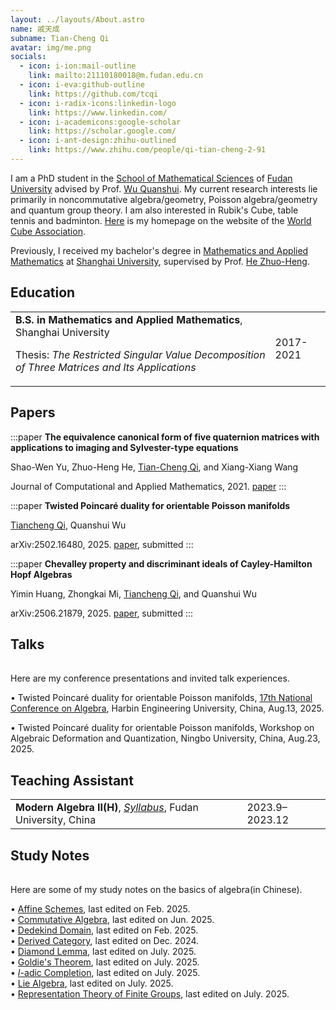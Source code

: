 ```yaml
---
layout: ../layouts/About.astro
name: 戚天成
subname: Tian-Cheng Qi
avatar: img/me.png
socials:
  - icon: i-ion:mail-outline
    link: mailto:21110180018@m.fudan.edu.cn
  - icon: i-eva:github-outline
    link: https://github.com/tcqi
  - icon: i-radix-icons:linkedin-logo
    link: https://www.linkedin.com/
  - icon: i-academicons:google-scholar
    link: https://scholar.google.com/
  - icon: i-ant-design:zhihu-outlined
    link: https://www.zhihu.com/people/qi-tian-cheng-2-91
---
```


I am a PhD student in the [School of Mathematical Sciences](https://math.fudan.edu.cn/) of [Fudan University](https://www.fudan.edu.cn/) advised by Prof. [Wu Quanshui](https://math.fudan.edu.cn/fa/05/c30607a326149/page.htm). My current research interests lie primarily in noncommutative algebra/geometry, Poisson algebra/geometry and quantum group theory. I am also interested in Rubik's Cube, table tennis and badminton. [Here](https://www.worldcubeassociation.org/persons/2015QITI01) is my homepage on the website of the [World Cube Association](https://en.wikipedia.org/wiki/World_Cube_Association).

Previously, I received my bachelor's degree in [Mathematics and Applied Mathematics](http://math.shu.edu.cn/) at [Shanghai University](https://www.shu.edu.cn/), supervised by Prof. [He Zhuo-Heng](https://irctmt.shu.edu.cn/Portals/728/teacher/ZhuohengHe/ZhuohengHe.html).


## Education

|                                        |           |
|--------------------------------------- | --------- |
| **B.S. in Mathematics and Applied Mathematics**, Shanghai University <p>Thesis: _The Restricted Singular Value Decomposition of Three Matrices and Its Applications_</p> | 2017-2021 |


## Papers

:::paper
**The equivalence canonical form of five quaternion matrices with applications to imaging and Sylvester-type equations**

Shao-Wen Yu, Zhuo-Heng He, <u>Tian-Cheng Qi</u>, and Xiang-Xiang Wang

Journal of Computational and Applied Mathematics, 2021.
[paper](https://www.sciencedirect.com/science/article/abs/pii/S0377042721001138)
:::

:::paper
**Twisted Poincaré duality for orientable Poisson manifolds**

<u>Tiancheng Qi</u>, Quanshui Wu

arXiv:2502.16480, 2025.
[paper](https://arxiv.org/abs/2502.16480), submitted
:::

:::paper
**Chevalley property and discriminant ideals of Cayley-Hamilton Hopf Algebras**

Yimin Huang, Zhongkai Mi, <u>Tiancheng Qi</u>, and Quanshui Wu

arXiv:2506.21879, 2025.
[paper](https://arxiv.org/abs/2506.21879), submitted
:::

## Talks
|                                        |           |
|--------------------------------------- | --------- |
Here are my conference presentations and invited talk experiences.

$\bullet$ Twisted Poincaré duality for orientable Poisson manifolds, [17th National Conference on Algebra](https://17thdaishu.hrbeu.edu.cn/index.htm), Harbin Engineering University, China, Aug.13, 2025.

$\bullet$ Twisted Poincaré duality for orientable Poisson manifolds, Workshop on Algebraic Deformation and Quantization, Ningbo University, China, Aug.23, 2025.






## Teaching Assistant

|                                        |           |
|--------------------------------------- | --------- |
| **Modern Algebra II(H)**, _[Syllabus](/files/syllabus/MATH130143h.03-2023-2024-1.pdf)_, Fudan University, China  | 2023.9–2023.12 |




## Study Notes

|                                        |           |
|--------------------------------------- | --------- |
Here are some of my study notes on the basics of algebra(in Chinese).

$\bullet$ [Affine Schemes](/files/notes/affinesch.pdf.pdf), last edited on Feb. 2025.  
$\bullet$ [Commutative Algebra](/files/notes/CA2-2025.pdf), last edited on Jun. 2025.  
$\bullet$ [Dedekind Domain](/files/notes/Dedekinddomain.pdf), last edited on Feb. 2025.  
$\bullet$ [Derived Category](/files/notes/derivedcat.pdf), last edited on Dec. 2024.  
$\bullet$ [Diamond Lemma](/files/notes/diamlem.pdf), last edited on July. 2025.  
$\bullet$ [Goldie's Theorem](/files/notes/GoldieThm.pdf), last edited on July. 2025.   
$\bullet$ [$I$-adic Completion](/files/notes/I-adiccom.pdf), last edited on July. 2025.  
$\bullet$ [Lie Algebra](/files/notes/Liealg.pdf), last edited on July. 2025.   
$\bullet$ [Representation Theory of Finite Groups](/files/notes/repfintegrp2025.pdf), last edited on July. 2025.